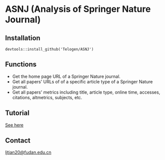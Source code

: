 # ASNJ (Analysis of Springer Nature Journal)

## Installation
```
devtools::install_github('Telogen/ASNJ')
```

## Functions
- Get the home page URL of a Springer Nature journal.
- Get all papers' URLs of of a specific article type of a Springer Nature journal.
- Get all papers' metrics including title, article type, online time, accesses, citations, altmetrics, subjects, etc.


## Tutorial
[See here](https://htmlpreview.github.io/?https://github.com/Telogen/ASNJ/blob/master/tutorial/Tutorial.html)


## Contact
ljtian20@fudan.edu.cn



